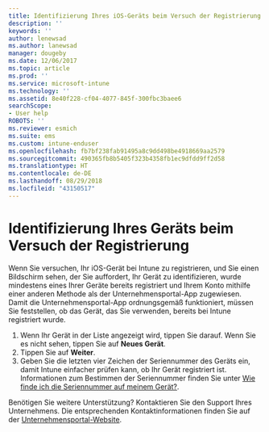 ```yaml
---
title: Identifizierung Ihres iOS-Geräts beim Versuch der Registrierung | Microsoft-Dokumentation
description: ''
keywords: ''
author: lenewsad
ms.author: lanewsad
manager: dougeby
ms.date: 12/06/2017
ms.topic: article
ms.prod: ''
ms.service: microsoft-intune
ms.technology: ''
ms.assetid: 8e40f228-cf04-4077-845f-300fbc3baee6
searchScope:
- User help
ROBOTS: ''
ms.reviewer: esmich
ms.suite: ems
ms.custom: intune-enduser
ms.openlocfilehash: fb7bf238fab91495a8c9dd498be4918669aa2579
ms.sourcegitcommit: 490365fb8b5405f323b4358fb1ec9dfdd9ff2d58
ms.translationtype: HT
ms.contentlocale: de-DE
ms.lasthandoff: 08/29/2018
ms.locfileid: "43150517"
---
```

# <a name="you-need-to-identify-your-device-when-youre-trying-to-enroll"></a>Identifizierung Ihres Geräts beim Versuch der Registrierung

Wenn Sie versuchen, Ihr iOS-Gerät bei Intune zu registrieren, und Sie einen Bildschirm sehen, der Sie auffordert, Ihr Gerät zu identifizieren, wurde mindestens eines Ihrer Geräte bereits registriert und Ihrem Konto mithilfe einer anderen Methode als der Unternehmensportal-App zugewiesen. Damit die Unternehmensportal-App ordnungsgemäß funktioniert, müssen Sie feststellen, ob das Gerät, das Sie verwenden, bereits bei Intune registriert wurde.

1. Wenn Ihr Gerät in der Liste angezeigt wird, tippen Sie darauf. Wenn Sie es nicht sehen, tippen Sie auf **Neues Gerät**.
2. Tippen Sie auf **Weiter**.
3. Geben Sie die letzten vier Zeichen der Seriennummer des Geräts ein, damit Intune einfacher prüfen kann, ob Ihr Gerät registriert ist. Informationen zum Bestimmen der Seriennummer finden Sie unter [Wie finde ich die Seriennummer auf meinem Gerät?](how-do-i-find-the-serial-number-on-my-device-ios.md).

Benötigen Sie weitere Unterstützung? Kontaktieren Sie den Support Ihres Unternehmens. Die entsprechenden Kontaktinformationen finden Sie auf der [Unternehmensportal-Website](https://go.microsoft.com/fwlink/?linkid=2010980).
